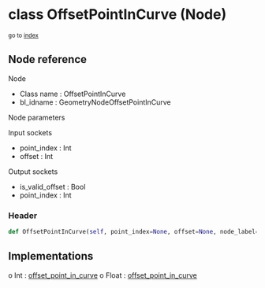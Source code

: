 # class OffsetPointInCurve (Node)

<sub>go to [index](/docs/index.md)</sub>

## Node reference

Node
 - Class name : OffsetPointInCurve
 - bl_idname : GeometryNodeOffsetPointInCurve

Node parameters

Input sockets
 - point_index : Int
 - offset : Int

Output sockets
 - is_valid_offset : Bool
 - point_index : Int

### Header

``` python
def OffsetPointInCurve(self, point_index=None, offset=None, node_label=None, node_color=None):
```

## Implementations

o Int : [offset_point_in_curve](/docs/classes/offset_point_in_curve.md) 
o Float : [offset_point_in_curve](/docs/classes/offset_point_in_curve.md) 

